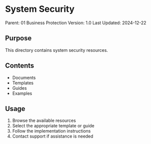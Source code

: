 # System Security
Parent: 01 Business Protection
Version: 1.0
Last Updated: 2024-12-22

## Purpose
This directory contains system security resources.

## Contents
- Documents
- Templates
- Guides
- Examples

## Usage
1. Browse the available resources
2. Select the appropriate template or guide
3. Follow the implementation instructions
4. Contact support if assistance is needed
